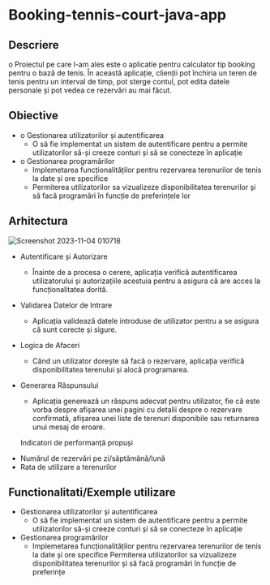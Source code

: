 # Booking-tennis-court-java-app


## Descriere
o	Proiectul pe care l-am ales este o aplicatie pentru calculator tip booking pentru o bază de tenis. În această aplicație, clienții pot închiria un teren de tenis pentru un interval de timp, pot sterge contul, pot edita datele personale și pot vedea ce rezervări au mai făcut.

## Obiective


* o	Gestionarea utilizatorilor și autentificarea
    - O să fie implementat un sistem de autentificare pentru a permite utilizatorilor să-și creeze conturi și să se conecteze în aplicație
* o	Gestionarea programărilor
    - 	Implemetarea funcționalităților pentru rezervarea terenurilor de tenis la date și ore specifice
    - 	Permiterea utilizatorilor sa vizualizeze disponibilitatea terenurilor și să facă programări în funcție de preferințele lor


## Arhitectura


![Screenshot 2023-11-04 010718](https://github.com/AlexandraMoldovan11/My-project/assets/149817008/9af14e37-0b5c-4aaa-ab7d-186bdc4e73f8)


-	Autentificare și Autorizare
	-	Înainte de a procesa o cerere, aplicația verifică autentificarea utilizatorului și autorizațiile acestuia pentru a asigura că are acces la funcționalitatea dorită.
-	Validarea Datelor de Intrare
	-	Aplicația validează datele introduse de utilizator pentru a se asigura că sunt corecte și sigure.
-	Logica de Afaceri
	-	Când un utilizator dorește să facă o rezervare, aplicația verifică disponibilitatea terenului și alocă programarea.
-	Generarea Răspunsului
	-	Aplicația generează un răspuns adecvat pentru utilizator, fie că este vorba despre afișarea unei pagini cu detalii despre o rezervare confirmată, afișarea unei liste de terenuri disponibile sau returnarea unui mesaj de eroare.
 
     Indicatori de performanță propuși
*	Numărul de rezervări pe zi/săptămână/lună
*	Rata de utilizare a terenurilor


## Functionalitati/Exemple utilizare
*	Gestionarea utilizatorilor și autentificarea
	* O să fie implementat un sistem de autentificare pentru a permite utilizatorilor să-și creeze conturi și să se conecteze în aplicație
*	Gestionarea programărilor
	* Implemetarea funcționalităților pentru rezervarea terenurilor de tenis la date și ore specifice
	Permiterea utilizatorilor sa vizualizeze disponibilitatea terenurilor și să facă programări în funcție de preferințe
